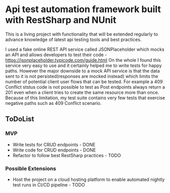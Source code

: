 # Api test automation framework built with RestSharp and NUnit 
This is a living project with functionality that will be extended regularly to advance knowledge of latest api testing tools and best practices.

I used a fake online REST API service called JSONPlaceholder which mocks an API and allows developers to test their code - https://jsonplaceholder.typicode.com/guide.html
On the whole I found this service very easy to use and it certainly helped me to write tests for happy paths. 
However the major downside to a mock API service is that the data sent to it is not persisted(responses are mocked instead) which limits the number of potential client user flows that can be tested. For example a 409 Conflict ststus code is not possible to test as Post endpoints always return a 201 even when a client tries to create the same resource more than once. Because of this limitation, my test suite contains very few tests that exercise negative paths such as 409 Conflict scenario. 

## ToDoList
### MVP
- Write tests for CRUD endpoints - DONE
- Write code for CRUD endpoints - DONE
- Refactor to follow best RestSharp practices - TODO

### Possible Extensions
- Host the project on a cloud hosting platform to enable automated nightly test runs in CI/CD pipeline - TODO
